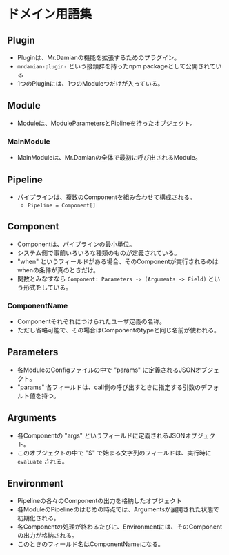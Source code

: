 # ドメイン用語集

## Plugin
- Pluginは、Mr.Damianの機能を拡張するためのプラグイン。
- `mrdamian-plugin-` という接頭辞を持ったnpm packageとして公開されている
- 1つのPluginには、1つのModuleつだけが入っている。

## Module
- Moduleは、ModuleParametersとPiplineを持ったオブジェクト。

### MainModule
- MainModuleは、Mr.Damianの全体で最初に呼び出されるModule。

## Pipeline
- パイプラインは、複数のComponentを組み合わせて構成される。
    - `Pipeline = Component[]`

## Component
- Componentは、パイプラインの最小単位。
- システム側で事前いろいろな種類のものが定義されている。
- "when" というフィールドがある場合、そのComponentが実行されるのはwhenの条件が真のときだけ。
- 関数とみなすなら `Component: Parameters -> (Arguments -> Field)` という形式をしている。

### ComponentName
- Componentそれぞれにつけられたユーザ定義の名称。
- ただし省略可能で、その場合はComponentのtypeと同じ名前が使われる。

## Parameters
- 各ModuleのConfigファイルの中で "params" に定義されるJSONオブジェクト。
- "params" 各フィールドは、call側の呼び出すときに指定する引数のデフォルト値を持つ。

## Arguments
- 各Componentの "args" というフィールドに定義されるJSONオブジェクト。
- このオブジェクトの中で "$" で始まる文字列のフィールドは、実行時に `evaluate` される。

## Environment
- Pipelineの各々のComponentの出力を格納したオブジェクト
- 各ModuleのPipelineのはじめの時点では、Argumentsが展開された状態で初期化される。
- 各Componentの処理が終わるたびに、Environmentには、そのComponentの出力が格納される。
- このときのフィールド名はComponentNameになる。